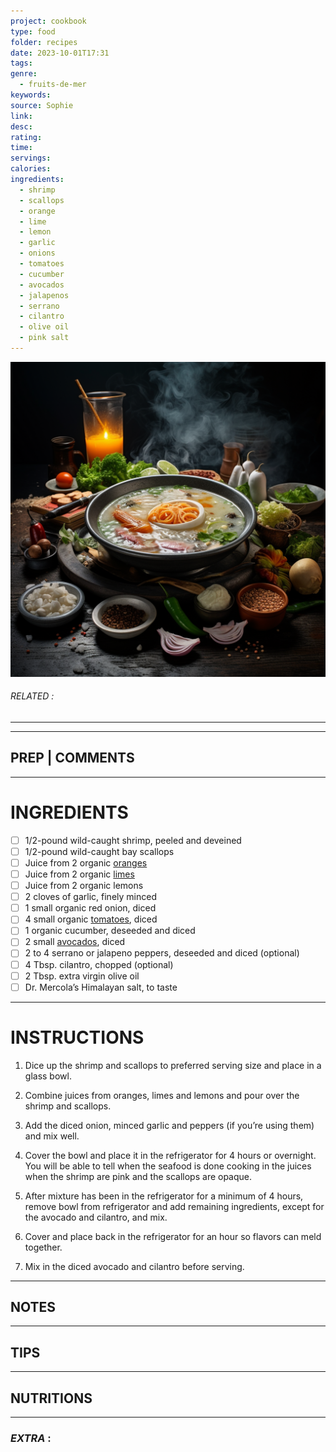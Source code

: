 ```yaml
---
project: cookbook
type: food
folder: recipes
date: 2023-10-01T17:31
tags: 
genre:
  - fruits-de-mer
keywords: 
source: Sophie
link: 
desc: 
rating: 
time: 
servings: 
calories: 
ingredients:
  - shrimp
  - scallops
  - orange
  - lime
  - lemon
  - garlic
  - onions
  - tomatoes
  - cucumber
  - avocados
  - jalapenos
  - serrano
  - cilantro
  - olive oil
  - pink salt
---
```


![IMAGE](_default.png)

###### *RELATED* : 
---


---
## PREP | COMMENTS



---
# INGREDIENTS

- [ ] 1/2-pound wild-caught shrimp, peeled and deveined
- [ ] 1/2-pound wild-caught bay scallops
- [ ] Juice from 2 organic [oranges](http://foodfacts.mercola.com/orange.html)
- [ ] Juice from 2 organic [limes](http://foodfacts.mercola.com/lime.html)
- [ ] Juice from 2 organic lemons
- [ ] 2 cloves of garlic, finely minced
- [ ] 1 small organic red onion, diced
- [ ] 4 small organic [tomatoes](http://foodfacts.mercola.com/tomatoes.html), diced
- [ ] 1 organic cucumber, deseeded and diced
- [ ] 2 small [avocados](http://foodfacts.mercola.com/tomatoes.html), diced
- [ ] 2 to 4 serrano or jalapeno peppers, deseeded and diced (optional)
- [ ] 4 Tbsp. cilantro, chopped (optional)
- [ ] 2 Tbsp. extra virgin olive oil
- [ ] Dr. Mercola’s Himalayan salt, to taste

---
# INSTRUCTIONS

1. Dice up the shrimp and scallops to preferred serving size and place in a glass bowl.
    
2. Combine juices from oranges, limes and lemons and pour over the shrimp and scallops.
    
3. Add the diced onion, minced garlic and peppers (if you’re using them) and mix well.
    
4. Cover the bowl and place it in the refrigerator for 4 hours or overnight. You will be able to tell when the seafood is done cooking in the juices when the shrimp are pink and the scallops are opaque.
    
5. After mixture has been in the refrigerator for a minimum of 4 hours, remove bowl from refrigerator and add remaining ingredients, except for the avocado and cilantro, and mix.
    
6. Cover and place back in the refrigerator for an hour so flavors can meld together.
    
7. Mix in the diced avocado and cilantro before serving.

---
## NOTES



---
## TIPS



---
## NUTRITIONS



---
### *EXTRA* :



